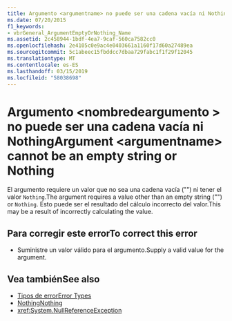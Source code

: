 ```yaml
---
title: Argumento <argumentname> no puede ser una cadena vacía ni Nothing
ms.date: 07/20/2015
f1_keywords:
- vbrGeneral_ArgumentEmptyOrNothing_Name
ms.assetid: 2c458944-1bdf-4ea7-9caf-560ca7582cc0
ms.openlocfilehash: 2e4105c0e9ac4e0403661a1160f17d60a27489ea
ms.sourcegitcommit: 5c1abeec15fbddcc7dbaa729fabc1f1f29f12045
ms.translationtype: MT
ms.contentlocale: es-ES
ms.lasthandoff: 03/15/2019
ms.locfileid: "58038698"
---
```

# <a name="argument-argumentname-cannot-be-an-empty-string-or-nothing"></a><span data-ttu-id="2b4aa-102">Argumento \<nombredeargumento > no puede ser una cadena vacía ni Nothing</span><span class="sxs-lookup"><span data-stu-id="2b4aa-102">Argument \<argumentname> cannot be an empty string or Nothing</span></span>
<span data-ttu-id="2b4aa-103">El argumento requiere un valor que no sea una cadena vacía ("") ni tener el valor `Nothing`.</span><span class="sxs-lookup"><span data-stu-id="2b4aa-103">The argument requires a value other than an empty string ("") or `Nothing`.</span></span> <span data-ttu-id="2b4aa-104">Esto puede ser el resultado del cálculo incorrecto del valor.</span><span class="sxs-lookup"><span data-stu-id="2b4aa-104">This may be a result of incorrectly calculating the value.</span></span>  
  
## <a name="to-correct-this-error"></a><span data-ttu-id="2b4aa-105">Para corregir este error</span><span class="sxs-lookup"><span data-stu-id="2b4aa-105">To correct this error</span></span>  
  
-   <span data-ttu-id="2b4aa-106">Suministre un valor válido para el argumento.</span><span class="sxs-lookup"><span data-stu-id="2b4aa-106">Supply a valid value for the argument.</span></span>  
  
## <a name="see-also"></a><span data-ttu-id="2b4aa-107">Vea también</span><span class="sxs-lookup"><span data-stu-id="2b4aa-107">See also</span></span>

- [<span data-ttu-id="2b4aa-108">Tipos de error</span><span class="sxs-lookup"><span data-stu-id="2b4aa-108">Error Types</span></span>](../../visual-basic/programming-guide/language-features/error-types.md)
- [<span data-ttu-id="2b4aa-109">Nothing</span><span class="sxs-lookup"><span data-stu-id="2b4aa-109">Nothing</span></span>](../../visual-basic/language-reference/nothing.md)
- <xref:System.NullReferenceException>
